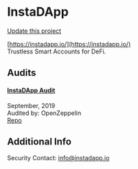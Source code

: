 
# InstaDApp

[Update this project](https://github.com/ConsenSys/blockchainSecurityDB/edit/master/projects/instadapp.json)
  
[https://instadapp.io/](https://instadapp.io/)<br>
Trustless Smart Accounts for DeFi.


## Audits



#### [InstaDApp Audit](https://blog.openzeppelin.com/instadapp-audit/)

September, 2019<br>
Audited by: OpenZeppelin<br>
[Repo](https://github.com/InstaDApp/smart-contract/tree/4863c0c4156af7ded9cdb38b66e5f5e527c4a6d0)
      

  



## Additional Info

Security Contact: info@instadapp.io
